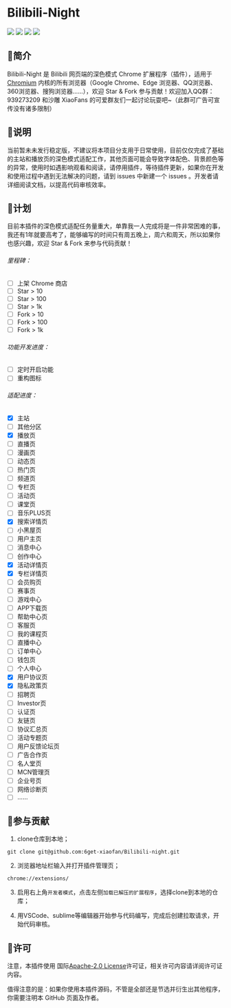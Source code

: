 # Bilibili-Night 

<img algin="center" src="https://img.shields.io/github/stars/6get-xiaofan/Bilibili-night">&nbsp;<img algin="center" src="https://img.shields.io/github/forks/6get-xiaofan/Bilibili-night?color=green">&nbsp;<img algin="center" src="https://img.shields.io/github/license/6get-xiaofan/Bilibili-night?color=red">&nbsp;<img algin="center" src="https://img.shields.io/github/issues/6get-xiaofan/Bilibili-night?color=%23a65d4d">

## 💎简介

Bilibili-Night 是 Bilibili 网页端的深色模式 Chrome 扩展程序（插件），适用于 [Chromium](https://www.chromium.org/) 内核的所有浏览器（Google Chrome、Edge 浏览器、QQ浏览器、360浏览器、搜狗浏览器......），欢迎 Star & Fork 参与贡献！欢迎加入QQ群：939273209 和沙雕 XiaoFans 的可爱群友们一起讨论玩耍吧~（此群可广告可宣传没有诸多限制）

## 🎨说明

当前暂未未发行稳定版，不建议将本项目分支用于日常使用，目前仅仅完成了基础的主站和播放页的深色模式适配工作，其他页面可能会导致字体配色、背景颜色等的异常，使用时如遇影响观看和阅读，请停用插件，等待插件更新，如果你在开发和使用过程中遇到无法解决的问题，请到 issues 中新建一个 issues 。开发者请详细阅读文档，以提高代码审核效率。

## 📜计划

目前本插件的深色模式适配任务量重大，单靠我一人完成将是一件非常困难的事，我还有1年就要高考了，能够编写的时间只有周五晚上，周六和周天，所以如果你也感兴趣，欢迎 Star & Fork 来参与代码贡献！

###### 里程碑：

- [ ] 上架 Chrome 商店
- [ ] Star > 10
- [ ] Star > 100
- [ ] Star > 1k
- [ ] Fork > 10
- [ ] Fork > 100
- [ ] Fork > 1k

###### 功能开发进度：

- [ ] 定时开启功能
- [ ] 重构图标

###### 适配进度：

- [x] 主站
- [ ] 其他分区
- [x] 播放页
- [ ] 直播页
- [ ] 漫画页
- [ ] 动态页
- [ ] 热门页
- [ ] 频道页
- [ ] 专栏页
- [ ] 活动页
- [ ] 课堂页
- [ ] 音乐PLUS页
- [x] 搜索详情页
- [ ] 小黑屋页
- [ ] 用户主页
- [ ] 消息中心
- [ ] 创作中心
- [x] 活动详情页
- [x] 专栏详情页
- [ ] 会员购页
- [ ] 赛事页
- [ ] 游戏中心
- [ ] APP下载页
- [ ] 帮助中心页
- [ ] 客服页
- [ ] 我的课程页
- [ ] 直播中心
- [ ] 订单中心
- [ ] 钱包页
- [ ] 个人中心
- [x] 用户协议页
- [x] 隐私政策页
- [ ] 招聘页
- [ ] Investor页
- [ ] 认证页
- [ ] 友链页
- [ ] 协议汇总页
- [ ] 活动专题页
- [ ] 用户反馈论坛页
- [ ] 广告合作页
- [ ] 名人堂页
- [ ] MCN管理页
- [ ] 企业号页
- [ ] 网络诊断页
- [ ] ......

## 🎈参与贡献

1. clone仓库到本地；

```git
git clone git@github.com:6get-xiaofan/Bilibili-night.git
```

2. 浏览器地址栏输入并打开插件管理页；

```
chrome://extensions/
```

3. 启用右上角<code>开发者模式</code>，点击左侧<code>加载已解压的扩展程序</code>，选择clone到本地的仓库；

4. 用VSCode、sublime等编辑器开始参与代码编写，完成后创建拉取请求，开始代码审核。

## 🔎许可

注意，本插件使用 国际[Apache-2.0 License](https://github.com/6get-xiaofan/Bilibili-night/blob/main/LICENSE)许可证，相关许可内容请详阅许可证内容。

值得注意的是：如果你使用本插件源码，不管是全部还是节选并衍生出其他程序，你需要注明本 GitHub 页面及作者。
